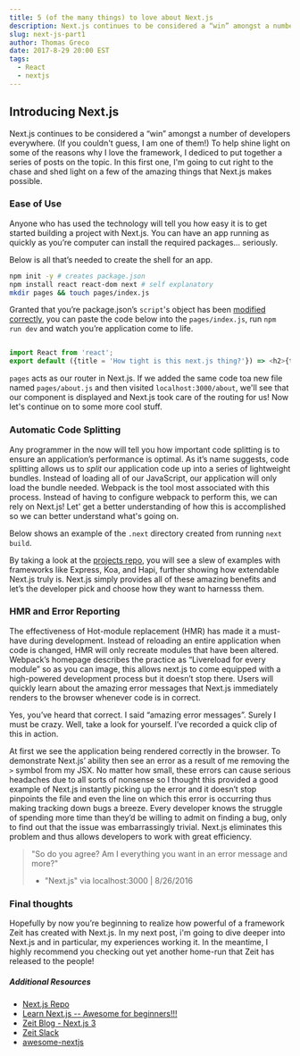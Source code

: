 ```yaml
---
title: 5 (of the many things) to love about Next.js
description: Next.js continues to be considered a “win” amongst a number of developers everywhere. (If you couldn't guess, I am one of them!) To help shine light on some of the reasons why I love the framework, I dediced to put together a series of posts on the topic. In this first one, I'm going to cut right to the chase and shed light on a few of the amazing things that Next.js makes possible.
slug: next-js-part1
author: Thomas Greco
date: 2017-8-29 20:00 EST
tags:
  - React
  - nextjs
---
```


## Introducing Next.js
Next.js continues to be considered a “win” amongst a number of developers everywhere. (If you couldn't guess, I am one of them!) To help shine light on some of the reasons why I love the framework, I dediced to put together a series of posts on the topic. In this first one, I'm going to cut right to the chase and shed light on a few of the amazing things that Next.js makes possible.

### Ease of Use

Anyone who has used the technology will tell you how easy it is to get started building a project with Next.js. You can have an app running as quickly as you’re computer can install the required packages... seriously.

Below is all that’s needed to create the shell for an app.

```bash
npm init -y # creates package.json
npm install react react-dom next # self explanatory
mkdir pages && touch pages/index.js
```

Granted that you’re package.json’s `script`'s object has been [modified correctly](https://github.com/zeit/next.js/#setup), you can paste the code below into the `pages/index.js`, run `npm run dev` and watch you’re application come to life.

```javascript

import React from 'react';
export default ({title = 'How tight is this next.js thing?'}) => <h2>{title}</h2>;

```

`pages` acts as our router in Next.js. If we added the same code toa new file named `pages/about.js` and then visited `localhost:3000/about`, we'll see that our component is displayed and Next.js took care of the routing for us! Now let's continue on to some more cool stuff.


### Automatic Code Splitting

Any programmer in the now will tell you how important code splitting is to ensure an application’s performance is optimal. As it’s name suggests, code splitting allows us to *split* our application code up into a series of lightweight bundles. Instead of loading all of our JavaScript, our application will only load the bundle needed. Webpack is the tool most associated with this process. Instead of having to configure webpack to perform this, we can rely on Next.js! Let' get a better understanding of how this is accomplished so we can better understand what's going on. 

Below shows an example of the `.next` directory created from running `next build`. 



By taking a look at the [projects repo](https://github.com/zeit/next.js/tree/v3-beta/examples), you will see a slew of examples with frameworks like Express, Koa, and Hapi, further showing how extendable Next.js truly is. Next.js simply provides all of these amazing benefits and let’s the developer pick and choose how they want to harnesss them. 

### HMR and Error Reporting
The effectiveness of Hot-module replacement (HMR) has made it a must-have during development. Instead of reloading an entire application when code is changed, HMR will only recreate modules that have been altered. Webpack’s homepage describes the practice as “Livereload for every module” so as you can image, this allows next.js to come equipped with a high-powered development process but it doesn’t stop there. Users will quickly learn about the amazing error messages that Next.js immediately renders to the browser whenever code is in correct. 

Yes, you’ve heard that correct. I said “amazing error messages”. Surely I must be crazy. Well, take a look for yourself. I’ve recorded a quick clip of this in action. 


At first we see the application being rendered correctly in the browser. To demonstrate Next.js’ ability then see an error as a result of me removing the `>` symbol from my JSX. No matter how small, these errors can cause serious headaches due to all sorts of nonsense so I thought this provided a good example of Next.js instantly picking up the error and it doesn’t stop pinpoints the file and even the line on which this error is occurring thus making tracking down bugs a breeze. Every developer knows the struggle of spending more time than they’d be willing to admit on finding a bug, only to find out that the issue was embarrassingly trivial. Next.js eliminates this problem and thus allows developers to work with great efficiency. 

> "So do you agree? Am I everything you want in an error message and more?"
> - "Next.js" via localhost:3000 | 8/26/2016

### Final thoughts
Hopefully by now you’re beginning to realize how powerful of a framework Zeit has created with Next.js. In my next post, i'm going to dive deeper into Next.js and in particular, my experiences working it. In the meantime, I highly recommend you checking out yet another home-run that Zeit has released to the people! 

##### Additional Resources
* [Next.js Repo](https://github.com/zeit/next.js)
* [Learn Next.js -- Awesome for beginners!!!](learnnextjs.com)
* [Zeit Blog - Next.js 3](https://zeit.co/blog/next3)
* [Zeit Slack](https://zeit.chat/)
* [awesome-nextjs](https://github.com/unicodeveloper/awesome-nextjs)
